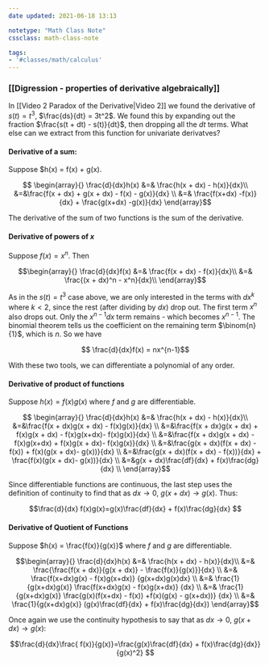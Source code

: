 ```yaml
---
date updated: 2021-06-18 13:13

notetype: "Math Class Note"
cssclass: math-class-note

tags: 
- '#classes/math/calculus'
---
```


### [[Digression - properties of derivative algebraically]]

In [[Video 2 Paradox of the Derivative|Video 2]] we found the derivative of $s(t) = t^3$, $\frac{ds}{dt} = 3t^2$. We found this by expanding out the fraction $\frac{s(t + dt) - s(t)}{dt}$, then dropping all the $dt$ terms.  What else can we extract from this function for univariate derivatves?

#### Derivative of a sum:

Suppose $h(x) = f(x) + g(x). 

$$
\begin{array}{} 
\frac{d}{dx}h(x) &=& \frac{h(x + dx) - h(x)}{dx}\\
&=&\frac{f(x + dx) + g(x + dx) - f(x) - g(x)}{dx} \\
&=& \frac{f(x+dx) -f(x)}{dx} + \frac{g(x+dx) -g(x)}{dx}
\end{array}$$

The derivative of the sum of two functions is the sum of the derivative. 

#### Derivative of powers of $x$

Suppose $f(x) = x^n$. Then

$$\begin{array}{} 
\frac{d}{dx}f(x) &=& \frac{f(x + dx) - f(x)}{dx}\\
&=& \frac{(x + dx)^n - x^n}{dx}\\
\end{array}$$

As in the $s(t) = t^3$ case above, we are only interested in the terms with $dx^k$ where $k<2$, since the rest (after dividing by $dx$) drop out. The first term $x^n$ also drops out. Only the $x^{n-1}dx$ term remains - which becomes $x^{n-1}$. The binomial theorem tells us the coefficient on the remaining term $\binom{n}{1}$, which is $n$. So we have 

$$ \frac{d}{dx}f(x) = nx^{n-1}$$

With these two tools, we can differentiate a polynomial of any order. 

#### Derivative of product of functions

Suppose $h(x) = f(x)g(x)$ where $f$ and $g$ are differentiable. 

$$
\begin{array}{} 
\frac{d}{dx}h(x) &=& \frac{h(x + dx) - h(x)}{dx}\\
&=&\frac{f(x + dx)g(x + dx) - f(x)g(x)}{dx} \\
&=&\frac{f(x + dx)g(x + dx) + f(x)g(x + dx) - f(x)g(x+dx)- f(x)g(x)}{dx} \\
&=&\frac{f(x + dx)g(x + dx) - f(x)g(x+dx) + f(x)g(x + dx)- f(x)g(x)}{dx} \\
&=&\frac{g(x + dx)(f(x + dx) - f(x)) + f(x)(g(x + dx)- g(x))}{dx} \\
&=&\frac{g(x + dx)(f(x + dx) - f(x))}{dx} + \frac{f(x)(g(x + dx)- g(x))}{dx} \\
&=&g(x + dx)\frac{df}{dx} + f(x)\frac{dg}{dx} \\
\end{array}$$

Since differentiable functions are continuous, the last step uses the definition of continuity to find that as $dx \to 0$, $g(x+dx) \to g(x)$. Thus:

$$\frac{d}{dx} f(x)g(x)=g(x)\frac{df}{dx} + f(x)\frac{dg}{dx} $$

#### Derivative of Quotient of Functions

Suppose $h(x) = \frac{f(x)}{g(x)}$ where $f$ and $g$ are differentiable. 

$$\begin{array}{} 
\frac{d}{dx}h(x) &=& \frac{h(x + dx) - h(x)}{dx}\\
&=& \frac{\frac{f(x + dx)}{g(x + dx)} - \frac{f(x)}{g(x)}}{dx} \\
&=& \frac{f(x+dx)g(x) - f(x)g(x+dx)} {g(x+dx)g(x)dx} \\
&=& \frac{1}{g(x+dx)g(x)} \frac{f(x+dx)g(x) - f(x)g(x+dx)} {dx} \\
&=& \frac{1}{g(x+dx)g(x)} \frac{g(x)(f(x+dx)  - f(x)) +f(x)(g(x) - g(x+dx))} {dx} \\
&=& \frac{1}{g(x+dx)g(x)} (g(x)\frac{df}{dx} + f(x)\frac{dg}{dx})
\end{array}$$

Once again we use the continuity hypothesis to say that as $dx \to 0$, $g(x+dx) \to g(x)$:

$$\frac{d}{dx}\frac{ f(x)}{g(x)}=\frac{g(x)\frac{df}{dx} + f(x)\frac{dg}{dx}}{g(x)^2}  $$